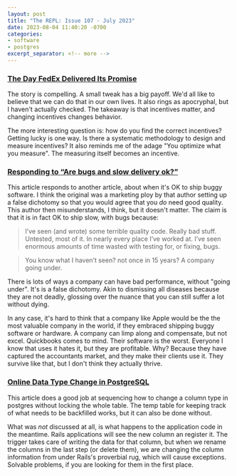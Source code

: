 ```yaml
---
layout: post
title: "The REPL: Issue 107 - July 2023"
date: 2023-08-04 11:40:20 -0700
categories:
- software
- postgres
excerpt_separator: <!-- more -->
---
```


### [The Day FedEx Delivered Its Promise](https://www.anaeo.com/fedex/)

The story is compelling. A small tweak has a big payoff. We'd all like to believe that we can do that in our own lives. It also rings as apocryphal, but I haven't actually checked. The takeaway is that incentives matter, and changing incentives changes behavior.

The more interesting question is: how do you find the correct incentives? Getting lucky is one way. Is there a systematic methodology to design and measure incentives? It also reminds me of the adage "You optimize what you measure". The measuring itself becomes an incentive.

### [Responding to “Are bugs and slow delivery ok?”](https://uselessdevblog.wordpress.com/2023/07/03/responding-to-are-bugs-and-slow-delivery-ok-the-blog-post-that-ive-hated-the-most-ever/)

This article responds to another article, about when it's OK to ship buggy software. I think the original was a marketing ploy by that author setting up a false dichotomy so that you would agree that you *do* need good quality. This author then misunderstands, I think, but it doesn't matter. The claim is that it is in fact OK to ship slow, with bugs because:

> I’ve seen (and wrote) some terrible quality code. Really bad stuff. Untested, most of it.
> In nearly every place I’ve worked at.
> I’ve seen enormous amounts of time wasted with testing for, or fixing, bugs.

> You know what I haven’t seen? not once in 15 years?
> A company going under.

There is lots of ways a company can have bad performance, without "going under". It's is a false dichotomy. Akin to dismissing all diseases because they are not deadly, glossing over the nuance that you can still suffer a lot without dying.

In any case, it's hard to think that a company like Apple would be the the most valuable company in the world, if they embraced shipping buggy software or hardware. A company can limp along and compensate, but not excel. Quickbooks comes to mind. Their software is the worst. Everyone I know that uses it hates it, but they are profitable. Why? Because they have captured the accountants market, and they make their clients use it. They survive like that, but I don't think they actually thrive.

### [Online Data Type Change in PostgreSQL](https://www.percona.com/blog/online-data-type-change-in-postgresql/)

This article does a good job at sequencing how to change a column type in postgres without locking the whole table. The temp table for keeping track of what needs to be backfilled works, but it can also be done without.

What was *not* discussed at all, is what happens to the application code in the meantime. Rails applications will see the new column an register it. The trigger takes care of writing the data for that column, but when we rename the columns in the last step (or delete them), we are changing the column information from under Rails's proverbial rug, which will cause exceptions. Solvable problems, if you are looking for them in the first place.
